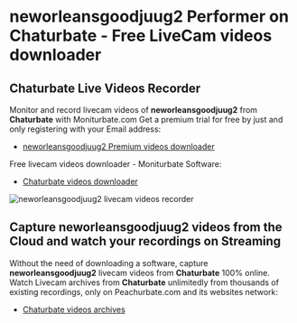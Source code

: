 # neworleansgoodjuug2 Performer on Chaturbate - Free LiveCam videos downloader

## Chaturbate Live Videos Recorder

Monitor and record livecam videos of **neworleansgoodjuug2** from **Chaturbate** with Moniturbate.com
Get a premium trial for free by just and only registering with your Email address:
* [neworleansgoodjuug2 Premium videos downloader](https://moniturbate.com/request-demo-licence-key.html)

Free livecam videos downloader - Moniturbate Software:
* [Chaturbate videos downloader](https://moniturbate.com/moniturbate-download-software.html)

![neworleansgoodjuug2 livecam videos recorder](https://peachurnet.com/templates/moniturbate-software.png)


## Capture neworleansgoodjuug2 videos from the Cloud and watch your recordings on Streaming

Without the need of downloading a software, capture **neworleansgoodjuug2** livecam videos from **Chaturbate** 100% online.
Watch Livecam archives from **Chaturbate** unlimitedly from thousands of existing recordings, only on Peachurbate.com and its websites network:
* [Chaturbate videos archives](https://peachurnet.com/)
